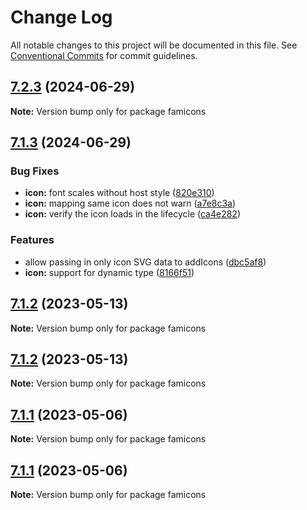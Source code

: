 # Change Log

All notable changes to this project will be documented in this file.
See [Conventional Commits](https://conventionalcommits.org) for commit guidelines.

## [7.2.3](https://github.com/familyjs/famicons/compare/v7.2.3...v7.1.3) (2024-06-29)

**Note:** Version bump only for package famicons





## [7.1.3](https://github.com/familyjs/famicons/compare/v7.1.2...v7.1.3) (2024-06-29)


### Bug Fixes

* **icon:** font scales without host style ([820e310](https://github.com/familyjs/famicons/commit/820e31086272d1d6a1852f64b4ee9684a982dcdc))
* **icon:** mapping same icon does not warn ([a7e8c3a](https://github.com/familyjs/famicons/commit/a7e8c3ab91d20c8110103b94b109acfcfae0d54b))
* **icon:** verify the icon loads in the lifecycle ([ca4e282](https://github.com/familyjs/famicons/commit/ca4e282994b4715636cfe525556ecb05d468feb5))


### Features

* allow passing in only icon SVG data to addIcons ([dbc5af8](https://github.com/familyjs/famicons/commit/dbc5af846456e576caf117a9731adc9459d6bc96))
* **icon:** support for dynamic type ([8166f51](https://github.com/familyjs/famicons/commit/8166f517fe56f577b44b5e0b4657db7ceb0e1156))





## [7.1.2](https://github.com/familyjs/famicons/compare/v7.1.1...v7.1.2) (2023-05-13)

**Note:** Version bump only for package famicons





## [7.1.2](https://github.com/familyjs/famicons/compare/v7.1.1...v7.1.2) (2023-05-13)

**Note:** Version bump only for package famicons





## [7.1.1](https://github.com/familyjs/famicons/compare/v7.1.0...v7.1.1) (2023-05-06)

**Note:** Version bump only for package famicons





## [7.1.1](https://github.com/familyjs/famicons/compare/v7.1.0...v7.1.1) (2023-05-06)

**Note:** Version bump only for package famicons
